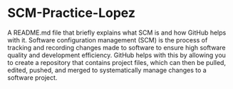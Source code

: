 # SCM-Practice-Lopez
A README.md file that briefly explains what SCM is and how GitHub helps with it.
Software configuration management (SCM) is the process of tracking and recording changes made to software to ensure high software quality and development efficiency. GitHub helps with this by allowing you to create a repository that contains project files, which can then be pulled, edited, pushed, and merged to systematically manage changes to a software project.

